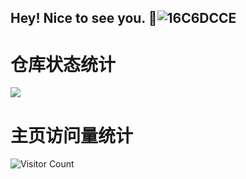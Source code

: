 ## Hey! Nice to see you. 👋![16C6DCCE](https://github.com/user-attachments/assets/3c6d7ab5-ee0c-4e22-82d9-e7b78540410c)

# 仓库状态统计
![](https://github-readme-stats.vercel.app/api?username=tec-pHHHHHH&show_icons=ture&theme=transparent)

# 主页访问量统计
![Visitor Count](https://profile-counter.glitch.me/tec-pHHHHHH.com/count.svg)
